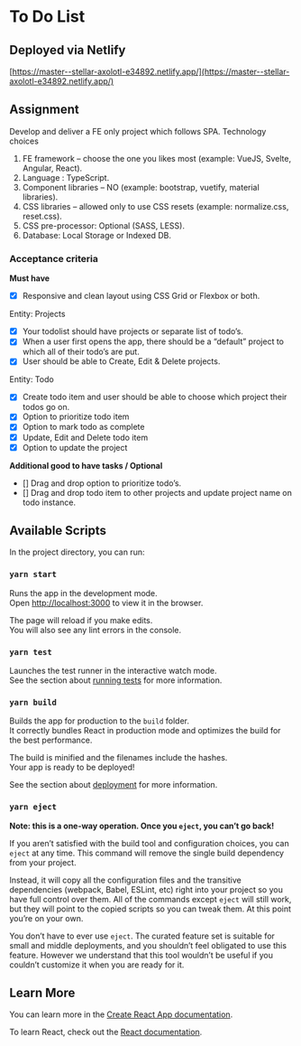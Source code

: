 # To Do List

## Deployed via Netlify

[https://master--stellar-axolotl-e34892.netlify.app/](https://master--stellar-axolotl-e34892.netlify.app/)

## Assignment

Develop and deliver a FE only project which follows SPA. Technology choices

1. FE framework – choose the one you likes most (example: VueJS, Svelte, Angular, React).
2. Language : TypeScript.
3. Component libraries – NO (example: bootstrap, vuetify, material libraries).
4. CSS libraries – allowed only to use CSS resets (example: normalize.css, reset.css).
5. CSS pre-processor: Optional (SASS, LESS).
6. Database: Local Storage or Indexed DB.

### Acceptance criteria

<b>Must have</b>

- [x] Responsive and clean layout using CSS Grid or Flexbox or both.

Entity: Projects

- [x] Your todolist should have projects or separate list of todo’s.
- [x] When a user first opens the app, there should be a “default” project to which all of their
      todo’s are put.
- [x] User should be able to Create, Edit & Delete projects.

Entity: Todo

- [x] Create todo item and user should be able to choose which project their todos go on.
- [x] Option to prioritize todo item
- [x] Option to mark todo as complete
- [x] Update, Edit and Delete todo item
- [x] Option to update the project

<b>Additional good to have tasks / Optional</b>

- [] Drag and drop option to prioritize todo’s.
- [] Drag and drop todo item to other projects and update project name on todo instance.

## Available Scripts

In the project directory, you can run:

### `yarn start`

Runs the app in the development mode.\
Open [http://localhost:3000](http://localhost:3000) to view it in the browser.

The page will reload if you make edits.\
You will also see any lint errors in the console.

### `yarn test`

Launches the test runner in the interactive watch mode.\
See the section about [running tests](https://facebook.github.io/create-react-app/docs/running-tests)
for more information.

### `yarn build`

Builds the app for production to the `build` folder.\
It correctly bundles React in production mode and optimizes the build for the best performance.

The build is minified and the filenames include the hashes.\
Your app is ready to be deployed!

See the section about [deployment](https://facebook.github.io/create-react-app/docs/deployment) for
more information.

### `yarn eject`

**Note: this is a one-way operation. Once you `eject`, you can’t go back!**

If you aren’t satisfied with the build tool and configuration choices, you can `eject` at any time.
This command will remove the single build dependency from your project.

Instead, it will copy all the configuration files and the transitive dependencies (webpack, Babel,
ESLint, etc) right into your project so you have full control over them. All of the commands except
`eject` will still work, but they will point to the copied scripts so you can tweak them. At this
point you’re on your own.

You don’t have to ever use `eject`. The curated feature set is suitable for small and middle
deployments, and you shouldn’t feel obligated to use this feature. However we understand that this
tool wouldn’t be useful if you couldn’t customize it when you are ready for it.

## Learn More

You can learn more in the
[Create React App documentation](https://facebook.github.io/create-react-app/docs/getting-started).

To learn React, check out the [React documentation](https://reactjs.org/).
